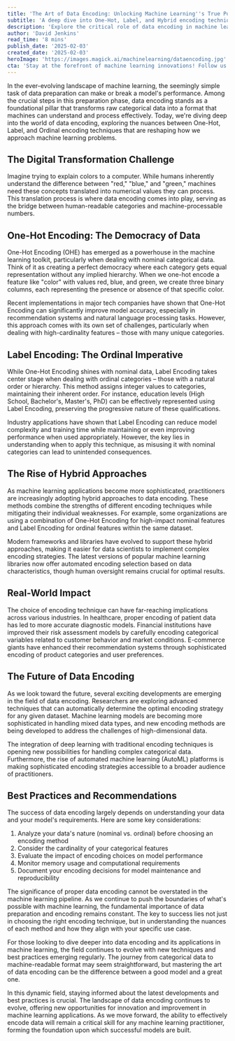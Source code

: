 ```yaml
---
title: 'The Art of Data Encoding: Unlocking Machine Learning''s True Potential'
subtitle: 'A deep dive into One-Hot, Label, and Hybrid encoding techniques reshaping ML'
description: 'Explore the critical role of data encoding in machine learning success, from One-Hot and Label encoding to emerging hybrid approaches. Learn how proper encoding techniques can significantly improve model performance across various industries while understanding best practices for implementation.'
author: 'David Jenkins'
read_time: '8 mins'
publish_date: '2025-02-03'
created_date: '2025-02-03'
heroImage: 'https://images.magick.ai/machinelearning/dataencoding.jpg'
cta: 'Stay at the forefront of machine learning innovations! Follow us on LinkedIn for regular insights into data science best practices and emerging technologies that are reshaping the industry.'
---
```


In the ever-evolving landscape of machine learning, the seemingly simple task of data preparation can make or break a model's performance. Among the crucial steps in this preparation phase, data encoding stands as a foundational pillar that transforms raw categorical data into a format that machines can understand and process effectively. Today, we're diving deep into the world of data encoding, exploring the nuances between One-Hot, Label, and Ordinal encoding techniques that are reshaping how we approach machine learning problems.

## The Digital Transformation Challenge

Imagine trying to explain colors to a computer. While humans inherently understand the difference between "red," "blue," and "green," machines need these concepts translated into numerical values they can process. This translation process is where data encoding comes into play, serving as the bridge between human-readable categories and machine-processable numbers.

## One-Hot Encoding: The Democracy of Data

One-Hot Encoding (OHE) has emerged as a powerhouse in the machine learning toolkit, particularly when dealing with nominal categorical data. Think of it as creating a perfect democracy where each category gets equal representation without any implied hierarchy. When we one-hot encode a feature like "color" with values red, blue, and green, we create three binary columns, each representing the presence or absence of that specific color.

Recent implementations in major tech companies have shown that One-Hot Encoding can significantly improve model accuracy, especially in recommendation systems and natural language processing tasks. However, this approach comes with its own set of challenges, particularly when dealing with high-cardinality features – those with many unique categories.

## Label Encoding: The Ordinal Imperative

While One-Hot Encoding shines with nominal data, Label Encoding takes center stage when dealing with ordinal categories – those with a natural order or hierarchy. This method assigns integer values to categories, maintaining their inherent order. For instance, education levels (High School, Bachelor's, Master's, PhD) can be effectively represented using Label Encoding, preserving the progressive nature of these qualifications.

Industry applications have shown that Label Encoding can reduce model complexity and training time while maintaining or even improving performance when used appropriately. However, the key lies in understanding when to apply this technique, as misusing it with nominal categories can lead to unintended consequences.

## The Rise of Hybrid Approaches

As machine learning applications become more sophisticated, practitioners are increasingly adopting hybrid approaches to data encoding. These methods combine the strengths of different encoding techniques while mitigating their individual weaknesses. For example, some organizations are using a combination of One-Hot Encoding for high-impact nominal features and Label Encoding for ordinal features within the same dataset.

Modern frameworks and libraries have evolved to support these hybrid approaches, making it easier for data scientists to implement complex encoding strategies. The latest versions of popular machine learning libraries now offer automated encoding selection based on data characteristics, though human oversight remains crucial for optimal results.

## Real-World Impact

The choice of encoding technique can have far-reaching implications across various industries. In healthcare, proper encoding of patient data has led to more accurate diagnostic models. Financial institutions have improved their risk assessment models by carefully encoding categorical variables related to customer behavior and market conditions. E-commerce giants have enhanced their recommendation systems through sophisticated encoding of product categories and user preferences.

## The Future of Data Encoding

As we look toward the future, several exciting developments are emerging in the field of data encoding. Researchers are exploring advanced techniques that can automatically determine the optimal encoding strategy for any given dataset. Machine learning models are becoming more sophisticated in handling mixed data types, and new encoding methods are being developed to address the challenges of high-dimensional data.

The integration of deep learning with traditional encoding techniques is opening new possibilities for handling complex categorical data. Furthermore, the rise of automated machine learning (AutoML) platforms is making sophisticated encoding strategies accessible to a broader audience of practitioners.

## Best Practices and Recommendations

The success of data encoding largely depends on understanding your data and your model's requirements. Here are some key considerations:

1. Analyze your data's nature (nominal vs. ordinal) before choosing an encoding method
2. Consider the cardinality of your categorical features
3. Evaluate the impact of encoding choices on model performance
4. Monitor memory usage and computational requirements
5. Document your encoding decisions for model maintenance and reproducibility

The significance of proper data encoding cannot be overstated in the machine learning pipeline. As we continue to push the boundaries of what's possible with machine learning, the fundamental importance of data preparation and encoding remains constant. The key to success lies not just in choosing the right encoding technique, but in understanding the nuances of each method and how they align with your specific use case.

For those looking to dive deeper into data encoding and its applications in machine learning, the field continues to evolve with new techniques and best practices emerging regularly. The journey from categorical data to machine-readable format may seem straightforward, but mastering the art of data encoding can be the difference between a good model and a great one.

In this dynamic field, staying informed about the latest developments and best practices is crucial. The landscape of data encoding continues to evolve, offering new opportunities for innovation and improvement in machine learning applications. As we move forward, the ability to effectively encode data will remain a critical skill for any machine learning practitioner, forming the foundation upon which successful models are built.